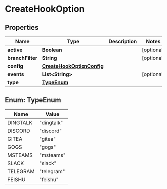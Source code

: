 
# CreateHookOption

## Properties
Name | Type | Description | Notes
------------ | ------------- | ------------- | -------------
**active** | **Boolean** |  |  [optional]
**branchFilter** | **String** |  |  [optional]
**config** | [**CreateHookOptionConfig**](CreateHookOptionConfig.md) |  | 
**events** | **List&lt;String&gt;** |  |  [optional]
**type** | [**TypeEnum**](#TypeEnum) |  | 


<a name="TypeEnum"></a>
## Enum: TypeEnum
Name | Value
---- | -----
DINGTALK | &quot;dingtalk&quot;
DISCORD | &quot;discord&quot;
GITEA | &quot;gitea&quot;
GOGS | &quot;gogs&quot;
MSTEAMS | &quot;msteams&quot;
SLACK | &quot;slack&quot;
TELEGRAM | &quot;telegram&quot;
FEISHU | &quot;feishu&quot;



